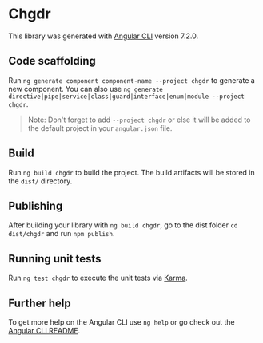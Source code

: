 # Chgdr

This library was generated with [Angular CLI](https://github.com/angular/angular-cli) version 7.2.0.

## Code scaffolding

Run `ng generate component component-name --project chgdr` to generate a new component. You can also use `ng generate directive|pipe|service|class|guard|interface|enum|module --project chgdr`.
> Note: Don't forget to add `--project chgdr` or else it will be added to the default project in your `angular.json` file. 

## Build

Run `ng build chgdr` to build the project. The build artifacts will be stored in the `dist/` directory.

## Publishing

After building your library with `ng build chgdr`, go to the dist folder `cd dist/chgdr` and run `npm publish`.

## Running unit tests

Run `ng test chgdr` to execute the unit tests via [Karma](https://karma-runner.github.io).

## Further help

To get more help on the Angular CLI use `ng help` or go check out the [Angular CLI README](https://github.com/angular/angular-cli/blob/master/README.md).
